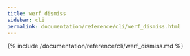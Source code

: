 ```yaml
---
title: werf dismiss
sidebar: cli
permalink: documentation/reference/cli/werf_dismiss.html
---
```


{% include /documentation/reference/cli/werf_dismiss.md %}
